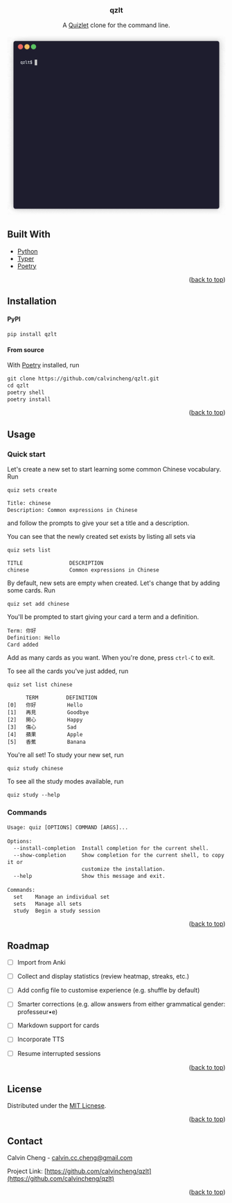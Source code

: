 <div id="top"></div>



<br />
<div align="center">
  <h3 align="center">qzlt</h3>
  <p align="center">
    A <a href="https://quizlet.com">Quizlet</a> clone for the command line.
  </p>
  <img src="docs/screenshot.gif" alt="Screenshot" width="580" />
</div>



## Built With

* [Python](https://www.python.org/)
* [Typer](https://typer.tiangolo.com/)
* [Poetry](https://python-poetry.org/)

<p align="right">(<a href="#top">back to top</a>)</p>



## Installation

#### PyPI

```
pip install qzlt
```

#### From source

With [Poetry](https://python-poetry.org) installed, run
```
git clone https://github.com/calvincheng/qzlt.git
cd qzlt
poetry shell
poetry install
```

<p align="right">(<a href="#top">back to top</a>)</p>



## Usage

### Quick start

Let's create a new set to start learning some common Chinese vocabulary. Run
```
quiz sets create
```
```
Title: chinese
Description: Common expressions in Chinese
```
and follow the prompts to give your set a title and a description.

You can see that the newly created set exists by listing all sets via
```
quiz sets list
```
```
TITLE               DESCRIPTION
chinese             Common expressions in Chinese
```

By default, new sets are empty when created. Let's change that by adding some cards. Run
```
quiz set add chinese
```

You'll be prompted to start giving your card a term and a definition.
```
Term: 你好
Definition: Hello
Card added
```

Add as many cards as you want. When you're done, press `ctrl-C` to exit.

To see all the cards you've just added, run
```
quiz set list chinese
```
```
      TERM         DEFINITION
[0]   你好          Hello
[1]   再見          Goodbye
[2]   開心          Happy
[3]   傷心          Sad
[4]   蘋果          Apple
[5]   香蕉          Banana
```

You're all set! To study your new set, run
```
quiz study chinese
```

To see all the study modes available, run
```
quiz study --help
```

### Commands

```
Usage: quiz [OPTIONS] COMMAND [ARGS]...

Options:
  --install-completion  Install completion for the current shell.
  --show-completion     Show completion for the current shell, to copy it or
                        customize the installation.
  --help                Show this message and exit.

Commands:
  set    Manage an individual set
  sets   Manage all sets
  study  Begin a study session
```

<p align="right">(<a href="#top">back to top</a>)</p>



## Roadmap

- [ ] Import from Anki
- [ ] Collect and display statistics (review heatmap, streaks, etc.)
- [ ] Add config file to customise experience (e.g. shuffle by default)
- [ ] Smarter corrections (e.g. allow answers from either grammatical gender: professeur•e)
- [ ] Markdown support for cards
- [ ] Incorporate TTS
- [ ] Resume interrupted sessions


<p align="right">(<a href="#top">back to top</a>)</p>



## License

Distributed under the [MIT Licnese](https://github.com/calvincheng/qzlt/blob/master/LICENSE).

<p align="right">(<a href="#top">back to top</a>)</p>



## Contact

Calvin Cheng - calvin.cc.cheng@gmail.com

Project Link: [https://github.com/calvincheng/qzlt](https://github.com/calvincheng/qzlt)

<p align="right">(<a href="#top">back to top</a>)</p>
